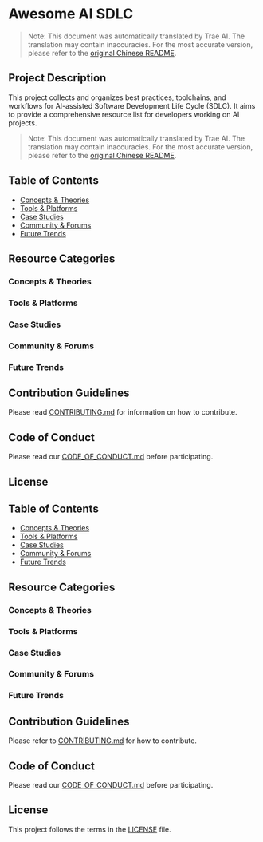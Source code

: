 # Awesome AI SDLC

> Note: This document was automatically translated by Trae AI. The translation may contain inaccuracies. For the most accurate version, please refer to the [original Chinese README](../../README.md).

## Project Description

This project collects and organizes best practices, toolchains, and workflows for AI-assisted Software Development Life Cycle (SDLC). It aims to provide a comprehensive resource list for developers working on AI projects.

> Note: This document was automatically translated by Trae AI. The translation may contain inaccuracies. For the most accurate version, please refer to the [original Chinese README](../../README.md).

## Table of Contents

- [Concepts & Theories](#concepts--theories)
- [Tools & Platforms](#tools--platforms)
- [Case Studies](#case-studies)
- [Community & Forums](#community--forums)
- [Future Trends](#future-trends)

## Resource Categories

### Concepts & Theories

### Tools & Platforms

### Case Studies

### Community & Forums

### Future Trends

## Contribution Guidelines

Please read [CONTRIBUTING.md](CONTRIBUTING.md) for information on how to contribute.

## Code of Conduct

Please read our [CODE_OF_CONDUCT.md](CODE_OF_CONDUCT.md) before participating.

## License

## Table of Contents

- [Concepts & Theories](#concepts--theories)
- [Tools & Platforms](#tools--platforms)
- [Case Studies](#case-studies)
- [Community & Forums](#community--forums)
- [Future Trends](#future-trends)

## Resource Categories

### Concepts & Theories

### Tools & Platforms

### Case Studies

### Community & Forums

### Future Trends

## Contribution Guidelines

Please refer to [CONTRIBUTING.md](CONTRIBUTING.md) for how to contribute.

## Code of Conduct

Please read our [CODE_OF_CONDUCT.md](CODE_OF_CONDUCT.md) before participating.

## License

This project follows the terms in the [LICENSE](LICENSE) file.